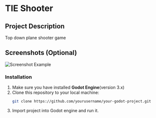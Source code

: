 # **TIE Shooter**

## **Project Description**
Top down plane shooter game

## **Screenshots (Optional)**
![Screenshot Example](https://cdn.discordapp.com/attachments/697845933093683271/1283755767815602206/image.png?ex=66e4263a&is=66e2d4ba&hm=1ecc6288d59bd4e76bdb1a318929fdcf69f101cb23655c69e60dabd183588f66&)

### **Installation**
1. Make sure you have installed **Godot Engine**(version 3.x)
2. Clone this repository to your local machine:
   ```bash
   git clone https://github.com/yourusername/your-godot-project.git
   ```
3. Import project into Godot engine and run it.
